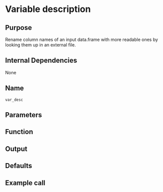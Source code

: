 # Variable description

## Purpose
Rename column names of an input data.frame with more readable ones by looking them up in an external file.

## Internal Dependencies
None

## Name
`var_desc`

## Parameters


## Function

## Output

## Defaults

## Example call
